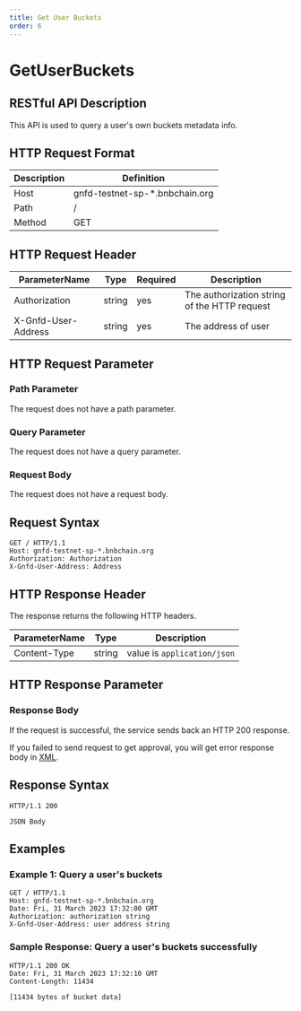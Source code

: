 ```yaml
---
title: Get User Buckets
order: 6
---
```


# GetUserBuckets

## RESTful API Description

This API is used to query a user's own buckets metadata info.

## HTTP Request Format

| Description | Definition                     |
|-------------|--------------------------------|
| Host        | gnfd-testnet-sp-*.bnbchain.org |
| Path        | /                              |
| Method      | GET                            |

## HTTP Request Header

| ParameterName       | Type   | Required | Description                                  |
|---------------------|--------|----------|----------------------------------------------|
| Authorization       | string | yes      | The authorization string of the HTTP request |
| X-Gnfd-User-Address | string | yes      | The address of user                          |

## HTTP Request Parameter

### Path Parameter

The request does not have a path parameter.

### Query Parameter

The request does not have a query parameter.

### Request Body

The request does not have a request body.

## Request Syntax

```HTTP
GET / HTTP/1.1
Host: gnfd-testnet-sp-*.bnbchain.org
Authorization: Authorization
X-Gnfd-User-Address: Address
```

## HTTP Response Header

The response returns the following HTTP headers.

| ParameterName | Type   | Description                 |
|---------------|--------|-----------------------------|
| Content-Type  | string | value is `application/json` |

## HTTP Response Parameter

### Response Body

If the request is successful, the service sends back an HTTP 200 response.

If you failed to send request to get approval, you will get error response body in [XML](./common/error.md#sp-error-response-parameter).

## Response Syntax

```HTTP
HTTP/1.1 200

JSON Body
```

## Examples

### Example 1: Query a user's buckets

```HTTP
GET / HTTP/1.1
Host: gnfd-testnet-sp-*.bnbchain.org
Date: Fri, 31 March 2023 17:32:00 GMT
Authorization: authorization string
X-Gnfd-User-Address: user address string
```

### Sample Response: Query a user's buckets successfully

```HTTP
HTTP/1.1 200 OK
Date: Fri, 31 March 2023 17:32:10 GMT
Content-Length: 11434

[11434 bytes of bucket data]
```
